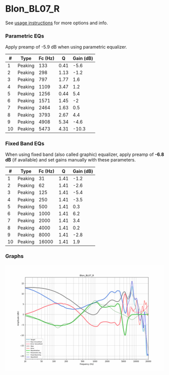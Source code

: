 # Blon_BL07_R
See [usage instructions](https://github.com/jaakkopasanen/AutoEq#usage) for more options and info.

### Parametric EQs
Apply preamp of -5.9 dB when using parametric equalizer.

|   # | Type    |   Fc (Hz) |    Q |   Gain (dB) |
|-----|---------|-----------|------|-------------|
|   1 | Peaking |       133 | 0.41 |        -5.6 |
|   2 | Peaking |       298 | 1.13 |        -1.2 |
|   3 | Peaking |       797 | 1.77 |         1.6 |
|   4 | Peaking |      1109 | 3.47 |         1.2 |
|   5 | Peaking |      1256 | 0.44 |         5.4 |
|   6 | Peaking |      1571 | 1.45 |        -2   |
|   7 | Peaking |      2464 | 1.63 |         0.5 |
|   8 | Peaking |      3793 | 2.67 |         4.4 |
|   9 | Peaking |      4908 | 5.34 |        -4.6 |
|  10 | Peaking |      5473 | 4.31 |       -10.3 |

### Fixed Band EQs
When using fixed band (also called graphic) equalizer, apply preamp of **-6.8 dB** (if available) and set gains manually with these parameters.

|   # | Type    |   Fc (Hz) |    Q |   Gain (dB) |
|-----|---------|-----------|------|-------------|
|   1 | Peaking |        31 | 1.41 |        -1.2 |
|   2 | Peaking |        62 | 1.41 |        -2.6 |
|   3 | Peaking |       125 | 1.41 |        -5.4 |
|   4 | Peaking |       250 | 1.41 |        -3.5 |
|   5 | Peaking |       500 | 1.41 |         0.3 |
|   6 | Peaking |      1000 | 1.41 |         6.2 |
|   7 | Peaking |      2000 | 1.41 |         3.4 |
|   8 | Peaking |      4000 | 1.41 |         0.2 |
|   9 | Peaking |      8000 | 1.41 |        -2.8 |
|  10 | Peaking |     16000 | 1.41 |         1.9 |

### Graphs
![](./Blon_BL07_R.png)

